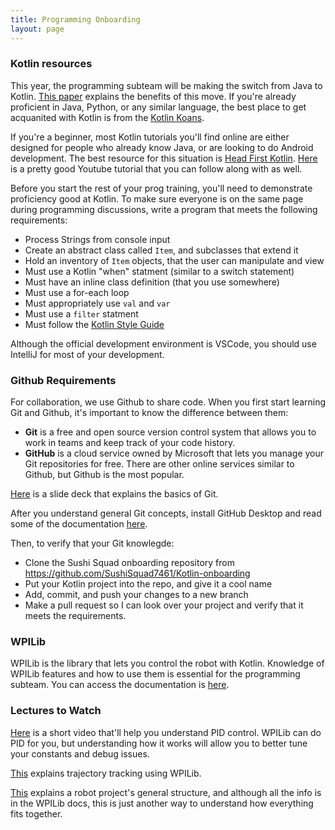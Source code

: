 ```yaml
---
title: Programming Onboarding
layout: page
---
```


### Kotlin resources

This year, the programming subteam will be making the switch from Java to Kotlin. [This paper](https://www.chiefdelphi.com/uploads/default/original/3X/4/9/49f9c846e580bdb9423fc3d0560573d162638b57.pdf) explains the benefits of this move. If you're already proficient in Java, Python, or any similar language, the best place to get acquanited with Kotlin is from the [Kotlin Koans](https://kotlinlang.org/docs/tutorials/koans.html).

If you're a beginner, most Kotlin tutorials you'll find online are either designed for people who already know Java, or are looking to do Android development. The best resource for this situation is [Head First Kotlin](https://www.amazon.com/Head-First-Kotlin-Brain-Friendly-Guide/dp/1491996692). [Here](https://www.youtube.com/watch?v=F9UC9DY-vIU) is a pretty good Youtube tutorial that you can follow along with as well.

Before you start the rest of your prog training, you'll need to demonstrate proficiency good at Kotlin. To make sure everyone is on the same page during programming discussions, write a program that meets the following requirements:

- Process Strings from console input
- Create an abstract class called `Item`, and  subclasses that extend it
- Hold an inventory of `Item` objects, that the user can manipulate and view
- Must use a Kotlin "when" statment (similar to a switch statement)
- Must have an inline class definition (that you use somewhere)
- Must use a for-each loop
- Must appropriately use `val` and `var`
- Must use a `filter` statment
- Must follow the [Kotlin Style Guide](https://kotlinlang.org/docs/reference/coding-conventions.html)

Although the official development environment is VSCode, you should use IntelliJ for most of your development. 

### Github Requirements

For collaboration, we use Github to share code. When you first start learning Git and Github, it's important to know the difference between them:
- **Git** is a free and open source version control system that allows you to work in teams and keep track of your code history.
- **GitHub** is a cloud service owned by Microsoft that lets you manage your Git repositories for free. There are other online services similar to Github, but Github is the most popular.


[Here](https://docs.google.com/presentation/d/1MNZY5AGBjoUL_nHSWLreXEC06QkSJMxzhAiljMVCe2g/edit?usp=sharing) is a slide deck that explains the basics of Git. 

After you understand general Git concepts, install GitHub Desktop and read some of the documentation [here](https://docs.github.com/en/desktop/getting-started-with-github-desktop).

Then, to verify that your Git knowlegde:
- Clone the Sushi Squad onboarding repository from https://github.com/SushiSquad7461/Kotlin-onboarding 
- Put your Kotlin project into the repo, and give it a cool name
- Add, commit, and push your changes to a new branch
- Make a pull request so I can look over your project and verify that it meets the requirements.

### WPILib

WPILib is the library that lets you control the robot with Kotlin. Knowledge of WPILib features and how to use them is essential for the programming subteam. You can access the documentation is [here](https://docs.wpilib.org/en/stable/).

### Lectures to Watch
[Here](https://www.youtube.com/watch?v=pTuPhJ0DJB8) is a short video that'll help you understand PID control. WPILib can do PID for you, but understanding how it works will allow you to better tune your constants and debug issues.

[This](https://www.youtube.com/watch?v=wqJ4tY0u6IQ) explains trajectory tracking using WPILib.

[This](https://www.youtube.com/watch?v=wW_djLkD1B8) explains a robot project's general structure, and although all the info is in the WPILib docs, this is just another way to understand how everything fits together.

